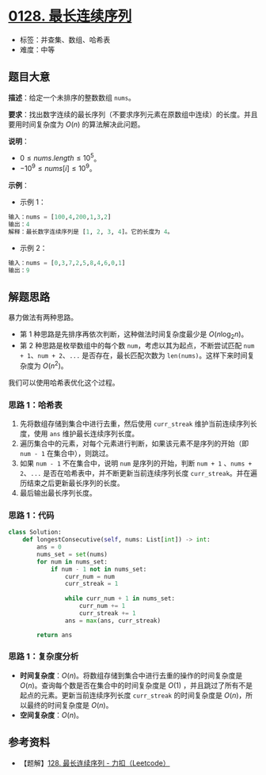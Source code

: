 # [0128. 最长连续序列](https://leetcode.cn/problems/longest-consecutive-sequence/)

- 标签：并查集、数组、哈希表
- 难度：中等

## 题目大意

**描述**：给定一个未排序的整数数组 `nums`。

**要求**：找出数字连续的最长序列（不要求序列元素在原数组中连续）的长度。并且要用时间复杂度为 $O(n)$ 的算法解决此问题。

**说明**：

- $0 \le nums.length \le 10^5$。
- $-10^9 \le nums[i] \le 10^9$。

**示例**：

- 示例 1：

```python
输入：nums = [100,4,200,1,3,2]
输出：4
解释：最长数字连续序列是 [1, 2, 3, 4]。它的长度为 4。
```

- 示例 2：

```python
输入：nums = [0,3,7,2,5,8,4,6,0,1]
输出：9
```

## 解题思路

暴力做法有两种思路。

- 第 1 种思路是先排序再依次判断，这种做法时间复杂度最少是 $O(n \log_2 n)$。
- 第 2 种思路是枚举数组中的每个数 `num`，考虑以其为起点，不断尝试匹配 `num + 1`、`num + 2`、`...` 是否存在，最长匹配次数为 `len(nums)`。这样下来时间复杂度为 $O(n^2)$。

我们可以使用哈希表优化这个过程。

### 思路 1：哈希表

1. 先将数组存储到集合中进行去重，然后使用 `curr_streak` 维护当前连续序列长度，使用 `ans` 维护最长连续序列长度。
2. 遍历集合中的元素，对每个元素进行判断，如果该元素不是序列的开始（即 `num - 1` 在集合中），则跳过。
3. 如果 `num - 1` 不在集合中，说明 `num` 是序列的开始，判断 `num + 1` 、`nums + 2`、`...` 是否在哈希表中，并不断更新当前连续序列长度 `curr_streak`。并在遍历结束之后更新最长序列的长度。
4. 最后输出最长序列长度。

### 思路 1：代码

```python
class Solution:
    def longestConsecutive(self, nums: List[int]) -> int:
        ans = 0
        nums_set = set(nums)
        for num in nums_set:
            if num - 1 not in nums_set:
                curr_num = num
                curr_streak = 1
                
                while curr_num + 1 in nums_set:
                    curr_num += 1
                    curr_streak += 1
                ans = max(ans, curr_streak)

        return ans
```

### 思路 1：复杂度分析

- **时间复杂度**：$O(n)$。将数组存储到集合中进行去重的操作的时间复杂度是 $O(n)$。查询每个数是否在集合中的时间复杂度是 $O(1)$ ，并且跳过了所有不是起点的元素。更新当前连续序列长度 `curr_streak` 的时间复杂度是 $O(n)$，所以最终的时间复杂度是 $O(n)$。
- **空间复杂度**：$O(n)$。

## 参考资料

- 【题解】[128. 最长连续序列 - 力扣（Leetcode）](https://leetcode.cn/problems/longest-consecutive-sequence/solutions/1176496/xiao-bai-lang-ha-xi-ji-he-ha-xi-biao-don-j5a2/)

